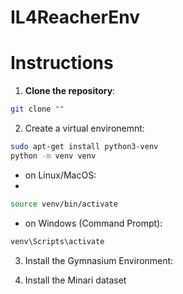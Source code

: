 # IL4ReacherEnv

# Instructions
1. **Clone the repository**:

 ```sh 
 git clone "" 
 ```

2. Create a virtual environemnt:

 ```sh 
sudo apt-get install python3-venv
python -m venv venv
```

- on Linux/MacOS:
- 
```sh 
source venv/bin/activate
 ```

- on Windows (Command Prompt):

 ```sh 
venv\Scripts\activate
 ```

3. Install the Gymnasium Environment:

4. Install the Minari dataset
